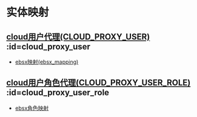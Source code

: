 # 实体映射 <!-- {docsify-ignore-all} -->

## [cloud用户代理(CLOUD_PROXY_USER)](module/cloud_proxy/cloud_proxy_user.md) :id=cloud_proxy_user

* [ebsx映射(ebsx_mapping)](module/cloud_proxy/cloud_proxy_user/demap/ebsx_mapping.md)

## [cloud用户角色代理(CLOUD_PROXY_USER_ROLE)](module/cloud_proxy/cloud_proxy_user_role.md) :id=cloud_proxy_user_role

* [ebsx角色映射](module/cloud_proxy/cloud_proxy_user_role/demap/DEMap.md)
